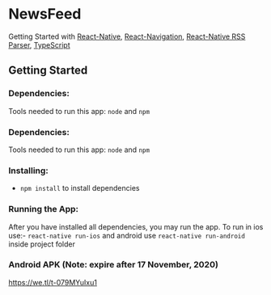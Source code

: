 # NewsFeed
Getting Started with [React-Native](https://reactnative.dev/), [React-Navigation](https://reactnavigation.org/), [React-Native RSS Parser](https://www.npmjs.com/package/react-native-rss-parser), [TypeScript](https://www.typescriptlang.org/)

## Getting Started

### Dependencies:
Tools needed to run this app: `node` and `npm`

### Dependencies:
Tools needed to run this app: `node` and `npm`

### Installing:
* `npm install` to install dependencies

### Running the App:
After you have installed all dependencies, you may run the app.
To run in ios use:- `react-native run-ios` and android use `react-native run-android` inside project folder

### Android APK (Note: expire after 17 November, 2020)
https://we.tl/t-079MYuIxu1

